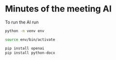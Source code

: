 # Minutes of the meeting AI

To run the AI run

```bash
python -m venv env

source env/bin/activate

pip install openai
pip install python-docx
```
